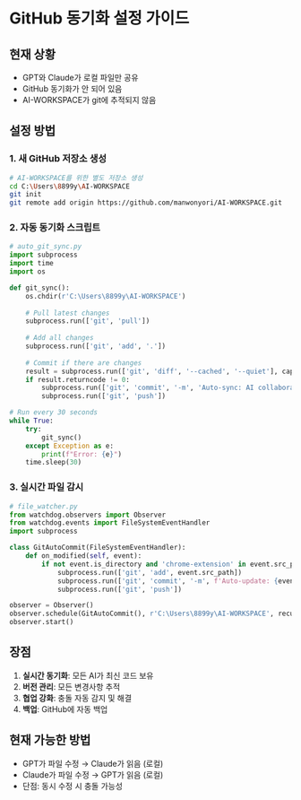 # GitHub 동기화 설정 가이드

## 현재 상황
- GPT와 Claude가 로컬 파일만 공유
- GitHub 동기화가 안 되어 있음
- AI-WORKSPACE가 git에 추적되지 않음

## 설정 방법

### 1. 새 GitHub 저장소 생성
```bash
# AI-WORKSPACE를 위한 별도 저장소 생성
cd C:\Users\8899y\AI-WORKSPACE
git init
git remote add origin https://github.com/manwonyori/AI-WORKSPACE.git
```

### 2. 자동 동기화 스크립트
```python
# auto_git_sync.py
import subprocess
import time
import os

def git_sync():
    os.chdir(r'C:\Users\8899y\AI-WORKSPACE')
    
    # Pull latest changes
    subprocess.run(['git', 'pull'])
    
    # Add all changes
    subprocess.run(['git', 'add', '.'])
    
    # Commit if there are changes
    result = subprocess.run(['git', 'diff', '--cached', '--quiet'], capture_output=True)
    if result.returncode != 0:
        subprocess.run(['git', 'commit', '-m', 'Auto-sync: AI collaboration update'])
        subprocess.run(['git', 'push'])

# Run every 30 seconds
while True:
    try:
        git_sync()
    except Exception as e:
        print(f"Error: {e}")
    time.sleep(30)
```

### 3. 실시간 파일 감시
```python
# file_watcher.py
from watchdog.observers import Observer
from watchdog.events import FileSystemEventHandler
import subprocess

class GitAutoCommit(FileSystemEventHandler):
    def on_modified(self, event):
        if not event.is_directory and 'chrome-extension' in event.src_path:
            subprocess.run(['git', 'add', event.src_path])
            subprocess.run(['git', 'commit', '-m', f'Auto-update: {event.src_path}'])
            subprocess.run(['git', 'push'])

observer = Observer()
observer.schedule(GitAutoCommit(), r'C:\Users\8899y\AI-WORKSPACE', recursive=True)
observer.start()
```

## 장점
1. **실시간 동기화**: 모든 AI가 최신 코드 보유
2. **버전 관리**: 모든 변경사항 추적
3. **협업 강화**: 충돌 자동 감지 및 해결
4. **백업**: GitHub에 자동 백업

## 현재 가능한 방법
- GPT가 파일 수정 → Claude가 읽음 (로컬)
- Claude가 파일 수정 → GPT가 읽음 (로컬)
- 단점: 동시 수정 시 충돌 가능성